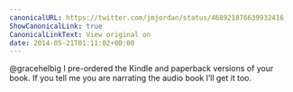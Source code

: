 ```yaml
---
canonicalURL: https://twitter.com/jmjordan/status/468921876639932416
ShowCanonicalLink: true
CanonicalLinkText: View original on
date: 2014-05-21T01:11:02+00:00
---
```

@gracehelbig I pre-ordered the Kindle and paperback versions of your book. If you tell me you are narrating the audio book I’ll get it too.